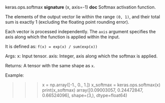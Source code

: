 keras.ops.softmax
__signature__
(x, axis=-1)
__doc__
Softmax activation function.

The elements of the output vector lie within the range `(0, 1)`, and their
total sum is exactly 1 (excluding the floating point rounding error).

Each vector is processed independently. The `axis` argument specifies the
axis along which the function is applied within the input.

It is defined as:
`f(x) = exp(x) / sum(exp(x))`

Args:
    x: Input tensor.
    axis: Integer, axis along which the softmax is applied.

Returns:
    A tensor with the same shape as `x`.

Example:

>>> x = np.array([-1., 0., 1.])
>>> x_softmax = keras.ops.softmax(x)
>>> print(x_softmax)
array([0.09003057, 0.24472847, 0.66524096], shape=(3,), dtype=float64)
